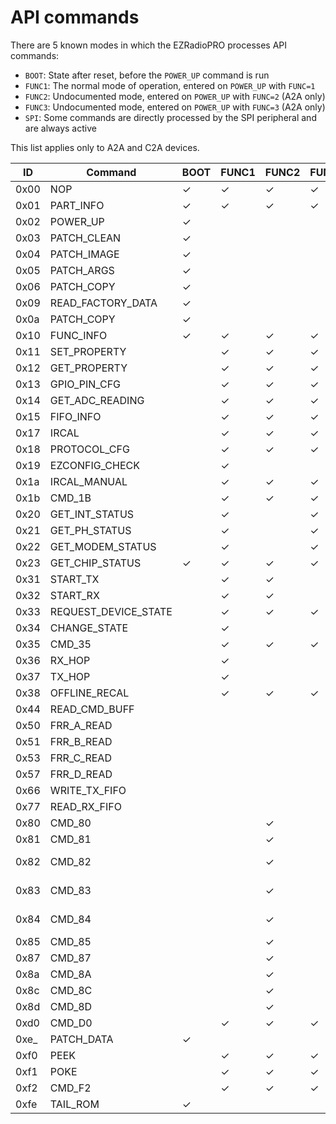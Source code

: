 # API commands

There are 5 known modes in which the EZRadioPRO processes API commands:
* `BOOT`: State after reset, before the `POWER_UP` command is run
* `FUNC1`: The normal mode of operation, entered on `POWER_UP` with `FUNC=1`
* `FUNC2`: Undocumented mode, entered on `POWER_UP` with `FUNC=2` (A2A only)
* `FUNC3`: Undocumented mode, entered on `POWER_UP` with `FUNC=3` (A2A only)
* `SPI`: Some commands are directly processed by the SPI peripheral and are always active

This list applies only to A2A and C2A devices.

|ID|Command|BOOT|FUNC1|FUNC2|FUNC3|SPI|Documented|
|--|--|--|--|--|--|--|--|
|0x00|NOP|&#x2713;|&#x2713;|&#x2713;|&#x2713;||&#x2713;|
|0x01|PART_INFO|&#x2713;|&#x2713;|&#x2713;|&#x2713;||&#x2713;|
|0x02|POWER_UP|&#x2713;|||||&#x2713;|
|0x03|PATCH_CLEAN|&#x2713;||||||
|0x04|PATCH_IMAGE|&#x2713;||||||
|0x05|PATCH_ARGS|&#x2713;||||||
|0x06|PATCH_COPY|&#x2713;||||||
|0x09|READ_FACTORY_DATA|&#x2713;||||||
|0x0a|PATCH_COPY|&#x2713;|||||same as 0x06|
|0x10|FUNC_INFO|&#x2713;|&#x2713;|&#x2713;|&#x2713;||&#x2713;|
|0x11|SET_PROPERTY||&#x2713;|&#x2713;|&#x2713;||&#x2713;|
|0x12|GET_PROPERTY||&#x2713;|&#x2713;|&#x2713;||&#x2713;|
|0x13|GPIO_PIN_CFG||&#x2713;|&#x2713;|&#x2713;||&#x2713;|
|0x14|GET_ADC_READING||&#x2713;|&#x2713;|&#x2713;||&#x2713;|
|0x15|FIFO_INFO||&#x2713;|&#x2713;|&#x2713;||&#x2713;|
|0x17|IRCAL||&#x2713;|&#x2713;|&#x2713;||&#x2713;|
|0x18|PROTOCOL_CFG||&#x2713;|&#x2713;|&#x2713;||&#x2713; (EZRadio)|
|0x19|EZCONFIG_CHECK||&#x2713;||||&#x2713; (EZRadio)|
|0x1a|IRCAL_MANUAL||&#x2713;|&#x2713;|&#x2713;||&#x2713;|
|0x1b|CMD_1B||&#x2713;|&#x2713;|&#x2713;|||
|0x20|GET_INT_STATUS||&#x2713;||&#x2713;||&#x2713;|
|0x21|GET_PH_STATUS||&#x2713;||&#x2713;||&#x2713;|
|0x22|GET_MODEM_STATUS||&#x2713;||&#x2713;||&#x2713;|
|0x23|GET_CHIP_STATUS|&#x2713;|&#x2713;|&#x2713;|&#x2713;||&#x2713;|
|0x31|START_TX||&#x2713;|&#x2713;|||&#x2713;|
|0x32|START_RX||&#x2713;|&#x2713;|||&#x2713;|
|0x33|REQUEST_DEVICE_STATE||&#x2713;|&#x2713;|&#x2713;||&#x2713;|
|0x34|CHANGE_STATE||&#x2713;||||&#x2713;|
|0x35|CMD_35||&#x2713;|&#x2713;|&#x2713;|||
|0x36|RX_HOP||&#x2713;||||&#x2713;|
|0x37|TX_HOP||&#x2713;||||&#x2713;|
|0x38|OFFLINE_RECAL||&#x2713;|&#x2713;|&#x2713;||&#x2713;|
|0x44|READ_CMD_BUFF|||||&#x2713;|&#x2713;|
|0x50|FRR_A_READ|||||&#x2713;|&#x2713;|
|0x51|FRR_B_READ|||||&#x2713;|&#x2713;|
|0x53|FRR_C_READ|||||&#x2713;|&#x2713;|
|0x57|FRR_D_READ|||||&#x2713;|&#x2713;|
|0x66|WRITE_TX_FIFO|||||&#x2713;|&#x2713;|
|0x77|READ_RX_FIFO|||||&#x2713;|&#x2713;|
|0x80|CMD_80|||&#x2713;||||
|0x81|CMD_81|||&#x2713;||||
|0x82|CMD_82|||&#x2713;|||0x20 GET_INT_STATUS|
|0x83|CMD_83|||&#x2713;|||0x21 GET_PH_STATUS|
|0x84|CMD_84|||&#x2713;|||0x22 GET_MODEM_STATUS|
|0x85|CMD_85|||&#x2713;||||
|0x87|CMD_87|||&#x2713;||||
|0x8a|CMD_8A|||&#x2713;||||
|0x8c|CMD_8C|||&#x2713;||||
|0x8d|CMD_8D|||&#x2713;||||
|0xd0|CMD_D0||&#x2713;|&#x2713;|&#x2713;|||
|0xe_|PATCH_DATA|&#x2713;||||||
|0xf0|PEEK||&#x2713;|&#x2713;|&#x2713;||knowledge base|
|0xf1|POKE||&#x2713;|&#x2713;|&#x2713;||knowledge base|
|0xf2|CMD_F2||&#x2713;|&#x2713;|&#x2713;|||
|0xfe|TAIL_ROM|&#x2713;||||||
